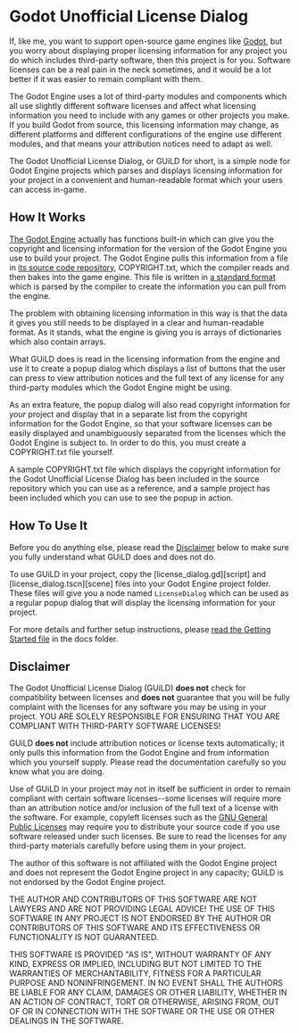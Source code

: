 Godot Unofficial License Dialog
===============================

If, like me, you want to support open-source game engines like [Godot], but you
worry about displaying proper licensing information for any project you do
which includes third-party software, then this project is for you.  Software
licenses can be a real pain in the neck sometimes, and it would be a lot better
if it was easier to remain compliant with them.

The Godot Engine uses a lot of third-party modules and components which all use
slightly different software licenses and affect what licensing information you
need to include with any games or other projects you make.  If you build Godot
from source, this licensing information may change, as different platforms and
different configurations of the engine use different modules, and that means
your attribution notices need to adapt as well.

The Godot Unofficial License Dialog, or GUiLD for short, is a simple node for
Godot Engine projects which parses and displays licensing information for your
project in a convenient and human-readable format which your users can access
in-game.

How It Works
------------

[The Godot Engine][Godot] actually has functions built-in which can give you
the copyright and licensing information for the version of the Godot Engine you
use to build your project.  The Godot Engine pulls this information from a file
in [its source code repository][godot source], COPYRIGHT.txt, which the
compiler reads and then bakes into the game engine.  This file is written in
[a standard format][debian license file format] which is parsed by the compiler
to create the information you can pull from the engine.

The problem with obtaining licensing information in this way is that the data
it gives you still needs to be displayed in a clear and human-readable format.
As it stands, what the engine is giving you is arrays of dictionaries which
also contain arrays.

What GUiLD does is read in the licensing information from the engine and use
it to create a popup dialog which displays a list of buttons that the user can
press to view attribution notices and the full text of any license for any
third-party modules which the Godot Engine might be using.

As an extra feature, the popup dialog will also read copyright information for
_your_ project and display that in a separate list from the copyright
information for the Godot Engine, so that your software licenses can be easily
displayed and unambiguously separated from the licenses which the Godot Engine
is subject to.  In order to do this, you must create a COPYRIGHT.txt file
yourself.

A sample COPYRIGHT.txt file which displays the copyright information
for the Godot Unofficial License Dialog has been included in the source
repository which you can use as a reference, and a sample project has been
included which you can use to see the popup in action.

How To Use It
-------------

Before you do anything else, please read the [Disclaimer](#disclaimer) below to
make sure you fully understand what GUiLD does and does not do.

To use GUiLD in your project, copy the [license\_dialog.gd][script] and
[license\_dialog.tscn][scene] files into your Godot Engine project folder.
These files will give you a node named `LicenseDialog` which can be used as a
regular popup dialog that will display the licensing information for your
project.

For more details and further setup instructions, please [read the Getting
Started file][Getting Started] in the docs folder.

Disclaimer
----------

The Godot Unofficial License Dialog (GUiLD) **does not** check for
compatibility between licenses and **does not** guarantee that you will be
fully complaint with the licenses for any software you may be using in your
project.  YOU ARE SOLELY RESPONSIBLE FOR ENSURING THAT YOU ARE COMPLIANT WITH
THIRD-PARTY SOFTWARE LICENSES!

GUiLD **does not** include attribution notices or license texts automatically;
it only pulls this information from the Godot Engine and from information which
you yourself supply.  Please read the documentation carefully so you know what
you are doing.

Use of GUiLD in your project may not in itself be sufficient in order to remain
compliant with certain software licenses--some licenses will require more than
an attribution notice and/or inclusion of the full text of a license with the
software.  For example, copyleft licenses such as the [GNU General Public
Licenses][GPL] may require you to distribute your source code if you use
software released under such licenses.  Be sure to read the licenses for any
third-party materials carefully before using them in your project.

The author of this software is not affiliated with the Godot Engine project and
does not represent the Godot Engine project in any capacity; GUiLD is not
endorsed by the Godot Engine project.

THE AUTHOR AND CONTRIBUTORS OF THIS SOFTWARE ARE NOT LAWYERS AND ARE NOT
PROVIDING LEGAL ADVICE!  THE USE OF THIS SOFTWARE IN ANY PROJECT IS NOT
ENDORSED BY THE AUTHOR OR CONTRIBUTORS OF THIS SOFTWARE AND ITS EFFECTIVENESS
OR FUNCTIONALITY IS NOT GUARANTEED.

THIS SOFTWARE IS PROVIDED "AS IS", WITHOUT WARRANTY OF ANY KIND,
EXPRESS OR IMPLIED, INCLUDING BUT NOT LIMITED TO THE WARRANTIES OF
MERCHANTABILITY, FITNESS FOR A PARTICULAR PURPOSE AND NONINFRINGEMENT.
IN NO EVENT SHALL THE AUTHORS BE LIABLE FOR ANY CLAIM, DAMAGES OR
OTHER LIABILITY, WHETHER IN AN ACTION OF CONTRACT, TORT OR OTHERWISE,
ARISING FROM, OUT OF OR IN CONNECTION WITH THE SOFTWARE OR THE USE OR
OTHER DEALINGS IN THE SOFTWARE.

[Godot]: https://godotengine.org/
[godot source]: https://github.com/godotengine/godot/
[debian license file format]: https://www.debian.org/doc/packaging-manuals/copyright-format/1.0/
[Getting Started]: docs/GETTING_STARTED.md
[GPL]: https://en.wikipedia.org/wiki/GNU_General_Public_License
